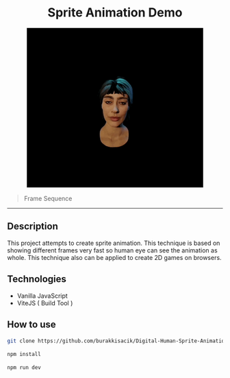 <h1 align="center">
    Sprite Animation Demo
</h1>

<p align="center">
  <img src="assets/sprite.gif" alt="animated" />
</p>

> Frame Sequence

---

## Description

This project attempts to create sprite animation. This technique is based on showing different frames very fast so human eye can see the animation as whole. This technique also can be applied to create 2D games on browsers.



## Technologies

-   Vanilla JavaScript
-   ViteJS ( Build Tool )



## How to use

```Bash
git clone https://github.com/burakkisacik/Digital-Human-Sprite-Animation.git
```

```Bash
npm install
```

```Bash
npm run dev
```
